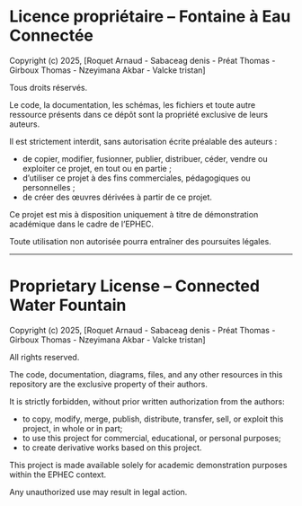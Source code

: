 # Licence propriétaire – Fontaine à Eau Connectée  

Copyright (c) 2025, [Roquet Arnaud - Sabaceag denis - Préat Thomas - Girboux Thomas - Nzeyimana Akbar - Valcke tristan]

Tous droits réservés.  

Le code, la documentation, les schémas, les fichiers et toute autre ressource présents dans ce dépôt sont la propriété exclusive de leurs auteurs.  

Il est strictement interdit, sans autorisation écrite préalable des auteurs :  
- de copier, modifier, fusionner, publier, distribuer, céder, vendre ou exploiter ce projet, en tout ou en partie ;  
- d’utiliser ce projet à des fins commerciales, pédagogiques ou personnelles ;  
- de créer des œuvres dérivées à partir de ce projet.  

Ce projet est mis à disposition uniquement à titre de démonstration académique dans le cadre de l’EPHEC.  

Toute utilisation non autorisée pourra entraîner des poursuites légales.  

---

# Proprietary License – Connected Water Fountain  

Copyright (c) 2025, [Roquet Arnaud - Sabaceag denis - Préat Thomas - Girboux Thomas - Nzeyimana Akbar - Valcke tristan]

All rights reserved.  

The code, documentation, diagrams, files, and any other resources in this repository are the exclusive property of their authors.  

It is strictly forbidden, without prior written authorization from the authors:  
- to copy, modify, merge, publish, distribute, transfer, sell, or exploit this project, in whole or in part;  
- to use this project for commercial, educational, or personal purposes;  
- to create derivative works based on this project.  

This project is made available solely for academic demonstration purposes within the EPHEC context.  

Any unauthorized use may result in legal action.  
